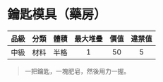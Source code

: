 # 鑰匙模具（藥房）



|品級|分類|體積|最大堆疊|價值|違禁值|
|:--:|:--:|:--:|:--:|:--:|:--:|
|中級|材料|半格|1|50|5|

> 一把鑰匙，一塊肥皂，然後用力一握。
